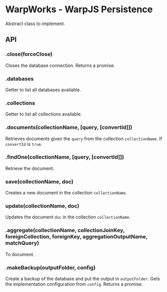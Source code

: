 # WarpWorks - WarpJS Persistence

Abstract class to implement.

## API

### .close(forceClose)

Closes the database connection. Returns a promise.

### .databases

Getter to list all databases available.

### .collections

Getter to list all collections available.

### .documents(collectionName, [query, [convertId]])

Retrieves documents given the `query` from the collection `collectionName`. If
`convertId` is `true`.

### .findOne(collectionName, [query, [convertId]])

Retrieve the document.

### save(collectionName, doc)

Creates a new document in the collection `collectionName`.

### update(collectionName, doc)

Updates the document `doc` in the collection `collectionName`.

### .aggregate(collectionName, collectionJoinKey, foreignCollection, foreignKey, aggregationOutputName, matchQuery)

To document.

### .makeBackup(outputFolder, config)

Create a backup of the database and put the output in `outputFolder`. Gets the
implementation configuration from `config`. Returns a promise.
